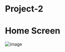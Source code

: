 # Project-2
# Home Screen
![image](https://user-images.githubusercontent.com/67251317/106555111-e5a56200-6542-11eb-9fd8-6cd0327386a8.png)

